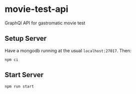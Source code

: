 # movie-test-api

GraphQl API for gastromatic movie test

## Setup Server

Have a mongodb running at the usual `localhost:27017`. Then:

```
npm ci
```

## Start Server

```
npm run start
```
